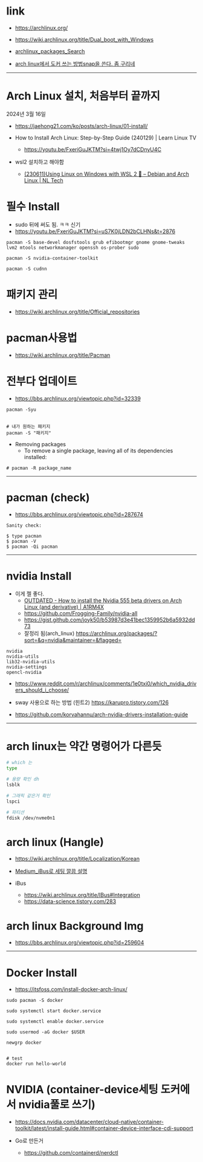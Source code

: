 # link

- https://archlinux.org/

- https://wiki.archlinux.org/title/Dual_boot_with_Windows

- [archlinux_packages_Search](https://archlinux.org/packages/)

- [arch linux에서 도커 쓰는 방법snap을 쓴다. 좀 구리네](https://ko.linux-console.net/?p=16630)

<hr/>

# Arch Linux 설치, 처음부터 끝까지
2024년 3월 16일
- https://jaehong21.com/ko/posts/arch-linux/01-install/

- How to Install Arch Linux: Step-by-Step Guide (240129) |  Learn Linux TV
  - https://youtu.be/FxeriGuJKTM?si=4twj1Oy7dCDnyU4C

- wsl2 설치하고 해야함
  - [(230611)Using Linux on Windows with WSL 2 🐧 – Debian and Arch Linux | NL Tech](https://youtu.be/4RXDbz-EEEo?si=-Vsj9GpvuqPBCpMN)

# 필수 Install

- sudo 뒤에 써도 됨. ㅋㅋ 신기
- https://youtu.be/FxeriGuJKTM?si=uS7K0jLDN2bCLHNs&t=2876

```
pacman -S base-devel dosfstools grub efibootmgr gnome gnome-tweaks lvm2 mtools networkmanager openssh os-prober sudo
```

```
pacman -S nvidia-container-toolkit

pacman -S cudnn 
```


# 패키지 관리
- https://wiki.archlinux.org/title/Official_repositories

# pacman사용법
- https://wiki.archlinux.org/title/Pacman

# 전부다 업데이트
- https://bbs.archlinux.org/viewtopic.php?id=32339

```
pacman -Syu


# 내가 원하는 패키지
pacman -S "패키지"
```

- Removing packages
  - To remove a single package, leaving all of its dependencies installed:

```
# pacman -R package_name
```

<hr />

# pacman (check)
- https://bbs.archlinux.org/viewtopic.php?id=287674

```
Sanity check:

$ type pacman
$ pacman -V
$ pacman -Qi pacman
```

<hr />

# nvidia Install

- 이게 젤 좋다.
  - [ OUTDATED - How to install the Nvidia 555 beta drivers on Arch Linux (and derivative) | A1RM4X](https://youtu.be/40QI1-4Nlx4?si=GLbiAdrDsD6gF2Vr)
  - https://github.com/Frogging-Family/nvidia-all
  - https://gist.github.com/joyk50/b53987d3e41bec1359952b6a5932dd73
  - 잘정리 됨(arch_linux) https://archlinux.org/packages/?sort=&q=nvidia&maintainer=&flagged=


```
nvidia
nvidia-utils
lib32-nvidia-utils
nvidia-settings 
opencl-nvidia

```

- https://www.reddit.com/r/archlinux/comments/1e0txi0/which_nvidia_drivers_should_i_choose/

- sway 사용으로 하는 방법 (힌트2) https://karupro.tistory.com/126

- https://github.com/korvahannu/arch-nvidia-drivers-installation-guide

<hr />

# arch linux는 약간 명령어가 다른듯

```bash
# which 는 
type

# 용량 확인 dh
lsblk

# 그래픽 같은거 확인
lspci

# 파티션
fdisk /dev/nvme0n1
```

# arch linux (Hangle)
- https://wiki.archlinux.org/title/Localization/Korean

- [Medium_iBus로 세팅 깔끔 설명](https://sungyong.medium.com/manzaro-arch-linux-%EC%84%B8%ED%8C%85%EA%B3%BC-ibus-%ED%95%9C%EA%B8%80-76237f8a9689)

- iBus
  - https://wiki.archlinux.org/title/IBus#Integration
  - https://data-science.tistory.com/283

# arch linux Background Img
- https://bbs.archlinux.org/viewtopic.php?id=259604

<hr />

# Docker Install
- https://itsfoss.com/install-docker-arch-linux/

```
sudo pacman -S docker

sudo systemctl start docker.service

sudo systemctl enable docker.service
```

```
sudo usermod -aG docker $USER

newgrp docker


# test
docker run hello-world
```

# NVIDIA (container-device세팅 도커에서 nvidia풀로 쓰기)
- https://docs.nvidia.com/datacenter/cloud-native/container-toolkit/latest/install-guide.html#container-device-interface-cdi-support

- Go로 만든거
  - https://github.com/containerd/nerdctl
